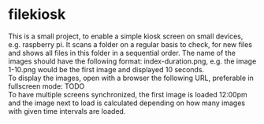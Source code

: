 # filekiosk

This is a small project, to enable a simple kiosk screen on small devices, e.g. raspberry pi.
It scans a folder on a regular basis to check, for new files and shows all files in this folder in a sequential order.
The name of the images should have the following format: index-duration.png, e.g. the image 1-10.png would
be the first image and displayed 10 seconds.<br/>
To display the images, open with a browser the following URL, preferable in fullscreen mode: TODO<br/>
To have multiple screens synchronized, the first image is loaded 12:00pm and the image next to load is
calculated depending on how many images with given time intervals are loaded.
